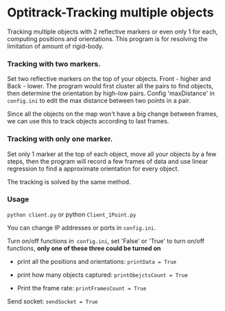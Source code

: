 # Optitrack-Tracking multiple objects
Tracking multiple objects with 2 reflective markers or even only 1 for each, computing positions and orientations. This program is for resolving the limitation of amount of rigid-body. 

### Tracking with two markers. 
Set two reflective markers on the top of your objects. Front - higher and Back - lower. The program would first cluster all the pairs to find objects, then determine the orientation by high-low pairs. Config 'maxDistance' in `config.ini` to edit the max distance between two points in a pair. 

Since all the objects on the map won't have a big change between frames, we can use this to track objects according to last frames. 

### Tracking with only one marker. 
Set only 1 marker at the top of each object, move all your objects by a few steps, then the program will record a few frames of data and use linear regression to find a approximate orientation for every object. 

The tracking is solved by the same method. 
### Usage 
`python client.py` or python `Client_1Point.py`

You can change IP addresses or ports in `config.ini`. 

Turn on/off functions in` config.ini`, set 'False' or 'True' to turn on/off functions, **only one of these three could be turned on** 

- print all the positions and orientations: `printData = True`

- print how many objects captured: `printObejctsCount = True`

- Print the frame rate: `printFramesCount = True` 

Send socket: `sendSocket = True`
